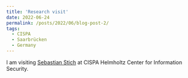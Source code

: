 ```yaml
---
title: 'Research visit'
date: 2022-06-24
permalink: /posts/2022/06/blog-post-2/
tags:
  - CISPA
  - Saarbrücken
  - Germany
---
```

I am visiting [Sebastian Stich](https://www.sstich.ch) at CISPA Helmholtz Center for Information Security. 
